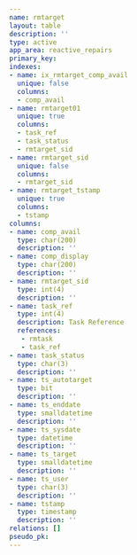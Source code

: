 ```yaml
---
name: rmtarget
layout: table
description: ''
type: active
app_area: reactive_repairs
primary_key: 
indexes:
- name: ix_rmtarget_comp_avail
  unique: false
  columns:
  - comp_avail
- name: rmtarget01
  unique: true
  columns:
  - task_ref
  - task_status
  - rmtarget_sid
- name: rmtarget_sid
  unique: false
  columns:
  - rmtarget_sid
- name: rmtarget_tstamp
  unique: true
  columns:
  - tstamp
columns:
- name: comp_avail
  type: char(200)
  description: ''
- name: comp_display
  type: char(200)
  description: ''
- name: rmtarget_sid
  type: int(4)
  description: ''
- name: task_ref
  type: int(4)
  description: Task Reference
  references:
   - rmtask
   - task_ref
- name: task_status
  type: char(3)
  description: ''
- name: ts_autotarget
  type: bit
  description: ''
- name: ts_enddate
  type: smalldatetime
  description: ''
- name: ts_sysdate
  type: datetime
  description: ''
- name: ts_target
  type: smalldatetime
  description: ''
- name: ts_user
  type: char(3)
  description: ''
- name: tstamp
  type: timestamp
  description: ''
relations: []
pseudo_pk: 
---
```


